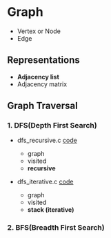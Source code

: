 # Graph
* Vertex or Node
* Edge

## Representations
* **Adjacency list**
* Adjacency matrix

## Graph Traversal
### 1. DFS(Depth First Search)
* dfs_recursive.c [code](https://github.com/YeoulLee/algorithm/blob/master/data_structures/graph/dfs_recursive.c)
  * graph
  * visited
  * **recursive**
  
* dfs_iterative.c [code](https://github.com/YeoulLee/algorithm/blob/master/data_structures/graph/dfs_iterative.c)
  * graph
  * visited
  * **stack (iterative)**

### 2. BFS(Breadth First Search)

